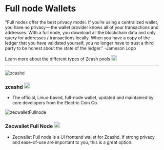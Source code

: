 # Full node Wallets

"Full nodes offer the best privacy model. If you’re using a centralized wallet, you have no privacy — the wallet provider knows all of your transactions and addresses. With a full node, you download all the blockchain data and only query for addresses / transactions locally. When you have a copy of the ledger that you have validated yourself, you no longer have to trust a third party to be honest about the state of the ledger." -Jameson Lopp

Learn more about the different types of Zcash pools [<img src="https://raw.githubusercontent.com/FortAwesome/Font-Awesome/6.x/svgs/solid/square-arrow-up-right.svg" width="18" height="18">](https://wiki.zechub.xyz/zcash-value-pools)

---

![zcashd](https://user-images.githubusercontent.com/81990132/185257703-4cbf8293-35d0-430e-9fd7-cc9f2112ecb7.png)

### zcashd [<img src="https://raw.githubusercontent.com/FortAwesome/Font-Awesome/6.x/svgs/solid/arrow-up-right-from-square.svg" width="20" height="20">](https://electriccoin.co/zcashd/) 

- The official, Linux-based, full-node wallet, updated and maintained by core developers from the Electric Coin Co.


![zecwalletFullnode](https://user-images.githubusercontent.com/81990132/185258266-2bac29a5-a390-47f8-bb73-a0715706c6dd.png)


### Zecwallet Full Node [<img src="https://raw.githubusercontent.com/FortAwesome/Font-Awesome/6.x/svgs/solid/arrow-up-right-from-square.svg" width="20" height="20">](https://www.zecwallet.co/fullnode.html) 

- Zecwallet Full node is a UI frontend wallet for Zcashd. If strong privacy and ease-of-use are important to you, this is a great option.
